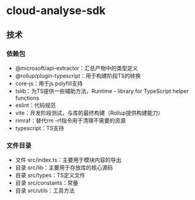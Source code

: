 # cloud-analyse-sdk

## 技术

### 依赖包

- @microsoft/api-extractor：汇总产物中的类型定义
- @rollup/plugin-typescript：用于构建阶段TS的转换
- core-js：用于js polyfill支持
- tslib：为TS提供一些辅助方法，Runtime - library for TypeScript helper functions
- eslint：代码规范
- vite：开发阶段测试，与库的最终构建（Rollup提供构建能力）
- rimraf：替代rm -rf指令用于清理不需要的资源
- typescript：TS支持

### 文件目录

- 文件 src/index.ts：主要用于模块内容的导出
- 目录 src/lib：主要用于存放库的核心源码
- 目录 src/types：TS定义文件
- 目录 src/constants：常量
- 目录 src/utils：工具方法
